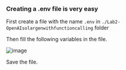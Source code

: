 ### Creating a .env file is very easy

First create a file with the name `.env` in `./Lab2-OpenAIsolargenwithfunctioncalling` folder

Then fill the following variables in the file.


![image](https://github.com/initmahesh/MLAI-community-labs/assets/72710483/c3d69ae9-8dab-4b72-b409-daa1604a32a2)

Save the file.
